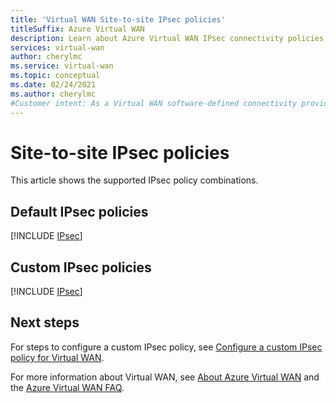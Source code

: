 ```yaml
---
title: 'Virtual WAN Site-to-site IPsec policies'
titleSuffix: Azure Virtual WAN
description: Learn about Azure Virtual WAN IPsec connectivity policies, including default initiator and responder policies and custom policy combinations.
services: virtual-wan
author: cherylmc
ms.service: virtual-wan
ms.topic: conceptual
ms.date: 02/24/2021
ms.author: cherylmc
#Customer intent: As a Virtual WAN software-defined connectivity provider, I want to know the IPsec policies
---
```


# Site-to-site IPsec policies

This article shows the supported IPsec policy combinations.

## Default IPsec policies

[!INCLUDE [IPsec](../../includes/virtual-wan-ipsec-include.md)]

## Custom IPsec policies

[!INCLUDE [IPsec](../../includes/virtual-wan-ipsec-custom-include.md)]

## Next steps

For steps to configure a custom IPsec policy, see [Configure a custom IPsec policy for Virtual WAN](virtual-wan-custom-ipsec-portal.md).

For more information about Virtual WAN, see [About Azure Virtual WAN](virtual-wan-about.md) and the [Azure Virtual WAN FAQ](virtual-wan-faq.md).

